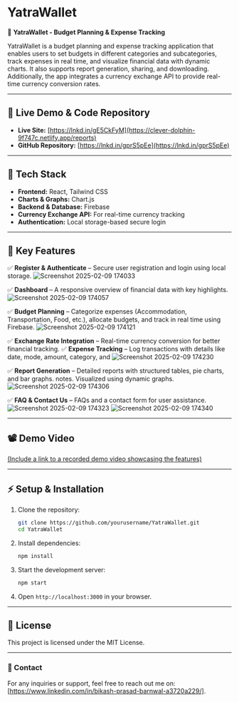 # YatraWallet

🚀 **YatraWallet - Budget Planning & Expense Tracking**

YatraWallet is a budget planning and expense tracking application that enables users to set budgets in different categories and subcategories, track expenses in real time, and visualize financial data with dynamic charts. It also supports report generation, sharing, and downloading. Additionally, the app integrates a currency exchange API to provide real-time currency conversion rates.

---

## 🌟 Live Demo & Code Repository

- **Live Site:** [https://lnkd.in/gE5CkFyM](https://clever-dolphin-9f747c.netlify.app/reports)
- **GitHub Repository:** [https://lnkd.in/gprS5pEe](https://lnkd.in/gprS5pEe)

---

## 🚀 Tech Stack

- **Frontend:** React, Tailwind CSS
- **Charts & Graphs:** Chart.js
- **Backend & Database:** Firebase
- **Currency Exchange API:** For real-time currency tracking
- **Authentication:** Local storage-based secure login

---

## 🔹 Key Features

✅ **Register & Authenticate** – Secure user registration and login using local storage.
![Screenshot 2025-02-09 174033](https://github.com/user-attachments/assets/997a0dcd-2d1d-4773-a88e-7215c5694c58)

✅ **Dashboard** – A responsive overview of financial data with key highlights.
![Screenshot 2025-02-09 174057](https://github.com/user-attachments/assets/cd169892-f28b-4d67-aa8e-df20ffaf9c08)

✅ **Budget Planning** – Categorize expenses (Accommodation, Transportation, Food, etc.), allocate budgets, and track in real time using Firebase.
![Screenshot 2025-02-09 174121](https://github.com/user-attachments/assets/fb45fcee-90d4-4b6b-8baa-6b79b84d952a)

✅ **Exchange Rate Integration** – Real-time currency conversion for better financial tracking.
✅ **Expense Tracking** – Log transactions with details like date, mode, amount, category, and 
![Screenshot 2025-02-09 174230](https://github.com/user-attachments/assets/ac7c26e5-7aa6-45e6-9221-95cf0ea4e7fb)

✅ **Report Generation** – Detailed reports with structured tables, pie charts, and bar graphs.
notes. Visualized using dynamic graphs.
![Screenshot 2025-02-09 174306](https://github.com/user-attachments/assets/bfd26342-a0d6-4257-8aa5-091563cdb98f)

✅ **FAQ & Contact Us** – FAQs and a contact form for user assistance.
![Screenshot 2025-02-09 174323](https://github.com/user-attachments/assets/3c8fa0e0-f585-434d-8dff-6c2306a74856)
![Screenshot 2025-02-09 174340](https://github.com/user-attachments/assets/350cd4e1-a399-419b-a4ef-dee34937f9ce)


---

## 📽️ Demo Video

[(Include a link to a recorded demo video showcasing the features)](https://github.com/user-attachments/assets/d3632077-14b2-4fcf-968d-ba5d8cc1c981)

---

## ⚡ Setup & Installation

1. Clone the repository:
   ```sh
   git clone https://github.com/yourusername/YatraWallet.git
   cd YatraWallet
   ```
2. Install dependencies:
   ```sh
   npm install
   ```
3. Start the development server:
   ```sh
   npm start
   ```
4. Open `http://localhost:3000` in your browser.

---

## 📜 License

This project is licensed under the MIT License.

---

### 📩 Contact

For any inquiries or support, feel free to reach out me on: [https://www.linkedin.com/in/bikash-prasad-barnwal-a3720a229/].
